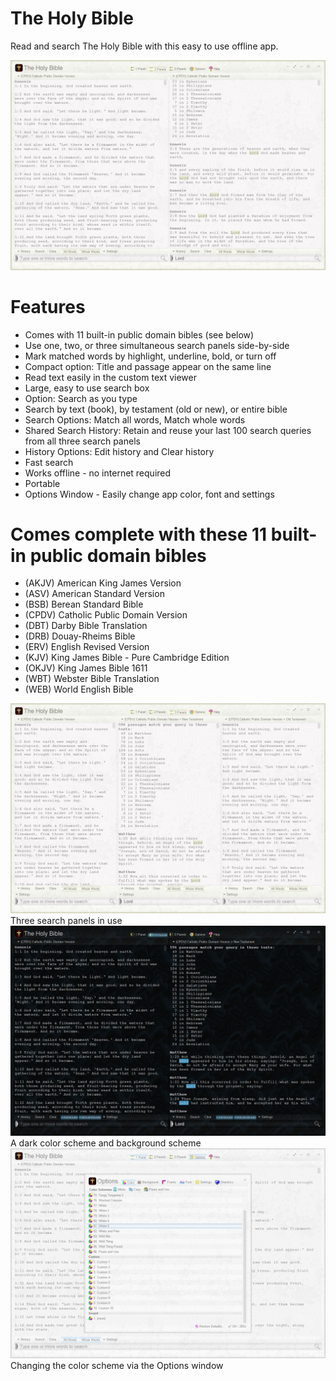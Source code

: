 # The Holy Bible
Read and search The Holy Bible with this easy to use offline app.

<img src="theholybible-screenshot.jpg">

# Features
* Comes with 11 built-in public domain bibles (see below)
* Use one, two, or three simultaneous search panels side-by-side
* Mark matched words by highlight, underline, bold, or turn off
* Compact option: Title and passage appear on the same line
* Read text easily in the custom text viewer
* Large, easy to use search box
* Option: Search as you type
* Search by text (book), by testament (old or new), or entire bible
* Search Options: Match all words, Match whole words
* Shared Search History: Retain and reuse your last 100 search queries from all three search panels
* History Options: Edit history and Clear history
* Fast search
* Works offline - no internet required
* Portable
* Options Window - Easily change app color, font and settings

# Comes complete with these 11 built-in public domain bibles
* (AKJV) American King James Version
* (ASV) American Standard Version
* (BSB) Berean Standard Bible
* (CPDV) Catholic Public Domain Version
* (DBT) Darby Bible Translation
* (DRB) Douay-Rheims Bible
* (ERV) English Revised Version
* (KJV) King James Bible - Pure Cambridge Edition
* (OKJV) King James Bible 1611
* (WBT) Webster Bible Translation
* (WEB) World English Bible

<img src="theholybible-screenshot2.jpg">
Three search panels in use<br>

<img src="theholybible-screenshot3.jpg">
A dark color scheme and background scheme<br>

<img src="theholybible-screenshot4.jpg">
Changing the color scheme via the Options window
